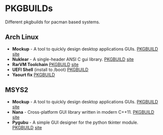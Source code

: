 # PKGBUILDs #

Different pkgbuilds for pacman based systems.

## Arch Linux ##

* **Mockup** - A tool to quickly design desktop applications GUIs. [PKGBUILD](archlinux/mockup/PKGBUILD) [site](https://launchpad.net/mockup)
* **Nuklear** - A single-header ANSI C gui library. [PKGBUILD](archlinux/nuklear/PKGBUILD) [site](http://sol.gfxile.net/nuklear/index.html)
* **RarVM Toolchain** [PKGBUILD](archlinux/rarvmtools/PKGBUILD) [site](https://github.com/taviso/rarvmtools)
* **UEFI Shell** (install to /boot) [PKGBUILD](archlinux/uefi-shell-git/PKGBUILD)
* **Yaourt fix** [PKGBUILD](archlinux/yaourt-fix/PKGBUILD)

## MSYS2 ##

* **Mockup** - A tool to quickly design desktop applications GUIs. [PKGBUILD](msys2/mingw-w64-x86_64-mockup/PKGBUILD) [site](https://launchpad.net/mockup)
* **Nana** - Cross-platform GUI library written in modern C++11. [PKGBUILD](msys2/mingw-w64-x86_64-nana/PKGBUILD) [site](http://nanapro.org/en-us/)
* **Pygubu** - A simple GUI designer for the python tkinter module. [PKGBUILD](msys2/python-pygubu/PKGBUILD) [site](https://github.com/alejandroautalan/pygubu)

